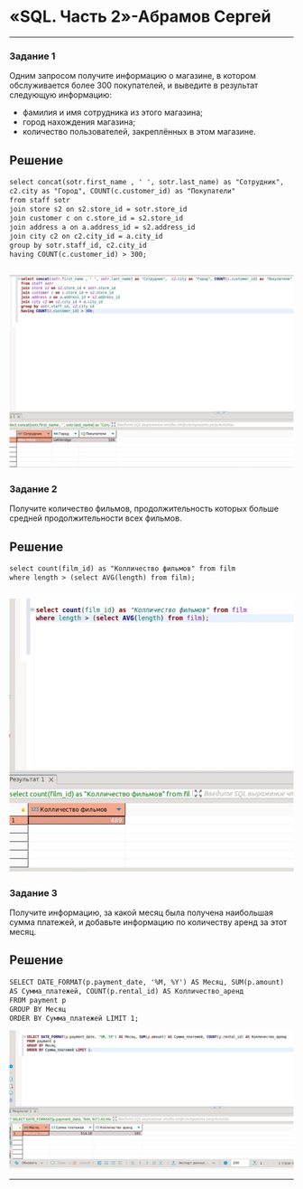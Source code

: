 # «SQL. Часть 2»-Абрамов Сергей

---

### Задание 1

Одним запросом получите информацию о магазине, в котором обслуживается более 300 покупателей, и выведите в результат следующую информацию:

- фамилия и имя сотрудника из этого магазина;
- город нахождения магазина;
- количество пользователей, закреплённых в этом магазине.

## Решение
```
select concat(sotr.first_name , ' ', sotr.last_name) as "Сотрудник",  c2.city as "Город", COUNT(c.customer_id) as "Покупатели"
from staff sotr
join store s2 on s2.store_id = sotr.store_id 
join customer c on c.store_id = s2.store_id
join address a on a.address_id = s2.address_id 
join city c2 on c2.city_id = a.city_id 
group by sotr.staff_id, c2.city_id 
having COUNT(c.customer_id) > 300;
```

![2.1](https://github.com/smabramov/SQL2/blob/604321aeff65fbbfa68477c5177521f123ca5eec/jpg/2.1.jpg)
---


### Задание 2

Получите количество фильмов, продолжительность которых больше средней продолжительности всех фильмов.


## Решение
```
select count(film_id) as "Колличество фильмов" from film 
where length > (select AVG(length) from film);
```

![2.2](https://github.com/smabramov/SQL2/blob/604321aeff65fbbfa68477c5177521f123ca5eec/jpg/2.2.jpg)
---


### Задание 3


Получите информацию, за какой месяц была получена наибольшая сумма платежей, и добавьте информацию по количеству аренд за этот месяц.

## Решение

```
SELECT DATE_FORMAT(p.payment_date, '%M, %Y') AS Месяц, SUM(p.amount) AS Сумма_платежей, COUNT(p.rental_id) AS Колличество_аренд
FROM payment p 
GROUP BY Месяц
ORDER BY Сумма_платежей LIMIT 1;
```

![2.4](https://github.com/smabramov/SQL2/blob/e8e1815ae92ef7229bad1086ec13f411eab6d4e7/jpg/2.4.jpg)


---